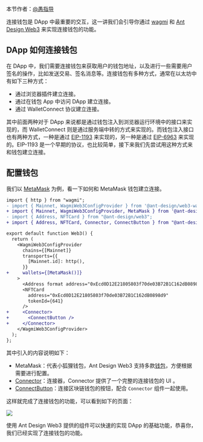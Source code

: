 本节作者：[@愚指导](https://x.com/yudao1024)

连接钱包是 DApp 中最重要的交互，这一讲我们会引导你通过 [wagmi](https://wagmi.sh) 和 [Ant Design Web3](https://web3.ant.design) 来实现连接钱包的功能。

## DApp 如何连接钱包

在 DApp 中，我们需要连接钱包来获取用户的钱包地址，以及进行一些需要用户签名的操作，比如发送交易、签名消息等。连接钱包有多种方式，通常在以太坊中有如下三种方式：

- 通过浏览器插件建立连接。
- 通过在钱包 App 中访问 DApp 建立连接。
- 通过 WalletConnect 协议建立连接。

其中前面两种对于 DApp 来说都是通过钱包注入到浏览器运行环境中的接口来实现的，而 WalletConnect 则是通过服务端中转的方式来实现的。而钱包注入接口也有两种方式，一种是通过 [EIP-1193](https://eips.ethereum.org/EIPS/eip-1193) 来实现的，另一种是通过 [EIP-6963](https://eips.ethereum.org/EIPS/eip-6963) 来实现的。EIP-1193 是一个早期的协议，也比较简单，接下来我们先尝试用这种方式来和钱包建立连接。

## 配置钱包

我们以 [MetaMask](https://metamask.io/) 为例，看一下如何和 MetaMask 钱包建立连接。

```diff
import { http } from "wagmi";
- import { Mainnet, WagmiWeb3ConfigProvider } from '@ant-design/web3-wagmi';
+ import { Mainnet, WagmiWeb3ConfigProvider, MetaMask } from '@ant-design/web3-wagmi';
- import { Address, NFTCard } from "@ant-design/web3";
+ import { Address, NFTCard, Connector, ConnectButton } from "@ant-design/web3";

export default function Web3() {
  return (
    <WagmiWeb3ConfigProvider
      chains={[Mainnet]}
      transports={{
        [Mainnet.id]: http(),
      }}
+     wallets={[MetaMask()]}
    >
      <Address format address="0xEcd0D12E21805803f70de03B72B1C162dB0898d9" />
      <NFTCard
        address="0xEcd0D12E21805803f70de03B72B1C162dB0898d9"
        tokenId={641}
      />
+     <Connector>
+       <ConnectButton />
+     </Connector>
    </WagmiWeb3ConfigProvider>
  );
};
```

其中引入的内容说明如下：

- MetaMask：代表小狐狸钱包，Ant Design Web3 支持多款[钱包](https://github.com/ant-design/ant-design-web3/blob/main/packages/wagmi/src/wallets/index.ts)，方便根据需要进行配置。
- [Connector](https://web3.ant.design/components/connector-cn)：连接器，Connector 提供了一个完整的连接钱包的 UI 。
- [ConnectButton](https://web3.ant.design/components/connect-button-cn)：连接区块链钱包的按钮，配合 `Connector` 组件一起使用。

这样就完成了连接钱包的功能，可以看到如下的页面：

![](./img/connect.png)

使用 Ant Design Web3 提供的组件可以快速的实现 DApp 的基础功能，恭喜你，我们已经实现了连接钱包的功能。

